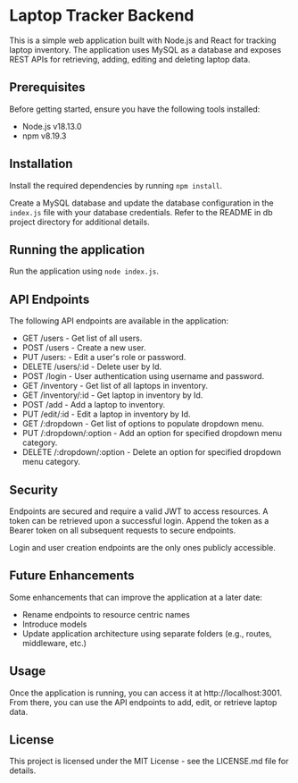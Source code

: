 # Laptop Tracker Backend
This is a simple web application built with Node.js and React for tracking laptop inventory. The application uses MySQL as a database and exposes REST APIs for retrieving, adding, editing and deleting laptop data.

## Prerequisites
Before getting started, ensure you have the following tools installed:

- Node.js v18.13.0
- npm v8.19.3

## Installation
Install the required dependencies by running `npm install`.

Create a MySQL database and update the database configuration in the `index.js` file with your database credentials.
Refer to the README in db project directory for additional details. 

## Running the application
Run the application using `node index.js`.

## API Endpoints
The following API endpoints are available in the application:

- GET /users - Get list of all users.
- POST /users - Create a new user.
- PUT /users: - Edit a user's role or password.
- DELETE /users/:id - Delete user by Id.
- POST /login - User authentication using username and password.
- GET /inventory - Get list of all laptops in inventory.
- GET /inventory/:id - Get laptop in inventory by Id.
- POST /add - Add a laptop to inventory.
- PUT /edit/:id - Edit a laptop in inventory by Id.
- GET /:dropdown - Get list of options to populate dropdown menu.
- PUT /:dropdown/:option - Add an option for specified dropdown menu category.
- DELETE /:dropdown/:option - Delete an option for specified dropdown menu category.

## Security 
Endpoints are secured and require a valid JWT to access resources. 
A token can be retrieved upon a successful login. 
Append the token as a Bearer token on all subsequent requests to secure endpoints. 

Login and user creation endpoints are the only ones publicly accessible.

## Future Enhancements 
Some enhancements that can improve the application at a later date:
- Rename endpoints to resource centric names 
- Introduce models
- Update application architecture using separate folders (e.g., routes, middleware, etc.)

## Usage
Once the application is running, you can access it at http://localhost:3001. From there, you can use the API endpoints to add, edit, or retrieve laptop data.

## License
This project is licensed under the MIT License - see the LICENSE.md file for details.